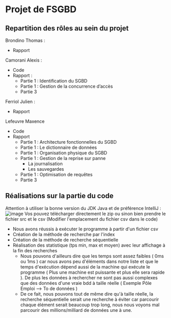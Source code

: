 # Projet de FSGBD
## Repartition des rôles au sein du projet
Brondino Thomas :
* Rapport


Camorani Alexis :
* Code 
* Rapport  :
   * Partie 1 : Identification du SGBD
   * Partie 1 : Gestion de la concurrence d’accès
   * Partie 3


Ferriol Julien :
* Rapport


Lefeuvre Maxence 
* Code 
* Rapport 
   * Partie 1 : Architecture fonctionnelles du SGBD 
   * Partie 1 : Le dictionnaire de données
   * Partie 1 : Organisation physique du SGBD
   * Partie 1 : Gestion de la reprise sur panne
      * La journalisation
      * Les sauvegardes 
   * Partie 1 : Optimisation de requêtes
   * Partie 3

## Réalisations sur la partie du code
Attention à utiliser la bonne version du JDK Java et de préférence IntelliJ :
![image](https://user-images.githubusercontent.com/28843048/123548642-ec3cac00-d765-11eb-92ae-9a59f55dd1d4.png)
Vos pouvez télécharger directement le zip ou sinon bien prendre le fichier src et le csv (Modifier l'emplacement du fichier csv dans le code)
* Nous avons réussis à exécuter le programme à partir d'un fichier csv
* Création de la méthode de recherche par l'index
* Création de la méthode de recherche séquentielle
* Réalisation des statistique (tps min, max et moyen) avec leur affichage à la fin des recherches
    * Nous pouvons d'ailleurs dire que les temps sont assez faibles ( 0ms ou 1ms ) car nous avons peu d'éléments dans notre liste et que le temps d'exécution dépend aussi de la machine qui exécute le programme ( Plus une machine est puissante et plus elle sera rapide ). De plus les données à rechercher ne sont pas aussi complexes que des données d'une vraie bdd à taille réelle ( Exemple Pôle Emploi --> To de données ) 
    * De ce fait, nous pouvons tout de même dire qu'à taille réelle, la recherche séquentielle serait une recherche à éviter car parcourir chaque élément serait beaucoup trop long, nous nous voyons mal parcourir des millions/milliard de données une à une. 
